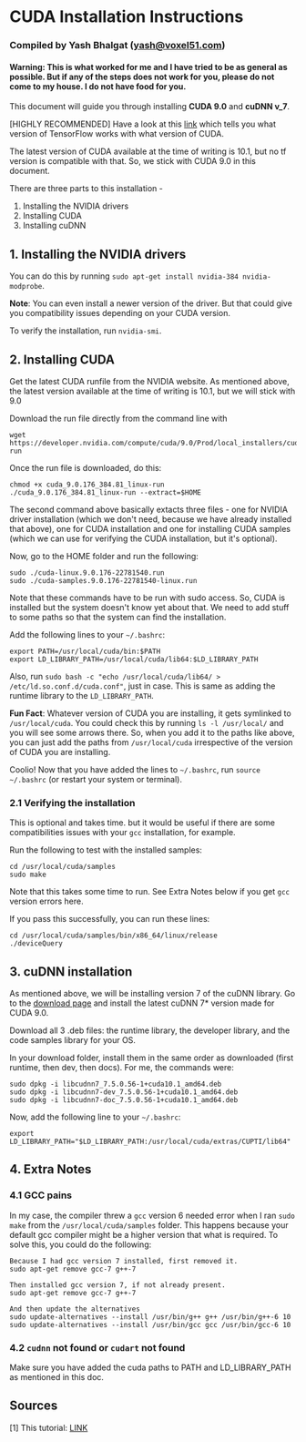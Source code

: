 # CUDA Installation Instructions
### Compiled by Yash Bhalgat (yash@voxel51.com)
#### Warning: This is what worked for me and I have tried to be as general as possible. But if any of the steps does not work for you, please do not come to my house. I do not have food for you.

This document will guide you through installing **CUDA 9.0** and **cuDNN v_7**.

[HIGHLY RECOMMENDED] Have a look at this [link](https://www.tensorflow.org/install/source#tested_source_configurations) which tells you
what version of TensorFlow works with what version of CUDA.

The latest version of CUDA available at the time of writing is 10.1, but no tf version is compatible with that.
So, we stick with CUDA 9.0 in this document.

There are three parts to this installation - 
1. Installing the NVIDIA drivers
2. Installing CUDA
3. Installing cuDNN

## 1. Installing the NVIDIA drivers
You can do this by running `sudo apt-get install nvidia-384 nvidia-modprobe`.

**Note**: You can even install a newer version of the driver.
But that could give you compatibility issues depending on your CUDA version.

To verify the installation, run `nvidia-smi`.

## 2. Installing CUDA
Get the latest CUDA runfile from the NVIDIA website. As mentioned above, the latest version available at
the time of writing is 10.1, but we will stick with 9.0

Download the run file directly from the command line with 
```
wget https://developer.nvidia.com/compute/cuda/9.0/Prod/local_installers/cuda_9.0.176_384.81_linux-run
```

Once the run file is downloaded, do this:
```
chmod +x cuda_9.0.176_384.81_linux-run
./cuda_9.0.176_384.81_linux-run --extract=$HOME
```
The second command above basically extacts three files - one for NVIDIA driver installation (which we don't need,
because we have already installed that above), one for CUDA installation and one for installing CUDA samples (which 
we can use for verifying the CUDA installation, but it's optional).

Now, go to the HOME folder and run the following:
```
sudo ./cuda-linux.9.0.176-22781540.run
sudo ./cuda-samples.9.0.176-22781540-linux.run
```
Note that these commands have to be run with sudo access. So, CUDA is installed but the system doesn't know yet
about that. We need to add stuff to some paths so that the system can find the installation.

Add the following lines to your `~/.bashrc`:
```
export PATH=/usr/local/cuda/bin:$PATH
export LD_LIBRARY_PATH=/usr/local/cuda/lib64:$LD_LIBRARY_PATH
```

Also, run `sudo bash -c "echo /usr/local/cuda/lib64/ > /etc/ld.so.conf.d/cuda.conf"`, just in case. This is same as adding 
the runtime library to the `LD_LIBRARY_PATH`.

**Fun Fact**: Whatever version of CUDA you are installing, it gets symlinked to `/usr/local/cuda`. You could check this by
running `ls -l /usr/local/` and you will see some arrows there. So, when you add it to the paths like above, you can just add
the paths from `/usr/local/cuda` irrespective of the version of CUDA you are installing.

Coolio! Now that you have added the lines to `~/.bashrc`, run `source ~/.bashrc` (or restart your system or terminal).

### 2.1 Verifying the installation
This is optional and takes time. but it would be useful if there are some compatibilities issues with your `gcc` 
installation, for example.

Run the following to test with the installed samples:
```
cd /usr/local/cuda/samples
sudo make
```
Note that this takes some time to run. See Extra Notes below if you get `gcc` version errors here.

If you pass this successfully, you can run these lines:
```
cd /usr/local/cuda/samples/bin/x86_64/linux/release
./deviceQuery
```

## 3. cuDNN installation
As mentioned above, we will be installing version 7 of the cuDNN library. Go to the [download page](https://developer.nvidia.com/rdp/cudnn-download)
and install the latest cuDNN 7* version made for CUDA 9.0.

Download all 3 .deb files: the runtime library, the developer library, and the code samples library for your OS.

In your download folder, install them in the same order as downloaded (first runtime, then dev, then docs). 
For me, the commands were:
```
sudo dpkg -i libcudnn7_7.5.0.56-1+cuda10.1_amd64.deb
sudo dpkg -i libcudnn7-dev_7.5.0.56-1+cuda10.1_amd64.deb
sudo dpkg -i libcudnn7-doc_7.5.0.56-1+cuda10.1_amd64.deb
```

Now, add the following line to your `~/.bashrc`:
```
export LD_LIBRARY_PATH="$LD_LIBRARY_PATH:/usr/local/cuda/extras/CUPTI/lib64"
```

## 4. Extra Notes
### 4.1 GCC pains
In my case, the compiler threw a `gcc` version 6 needed error when I ran `sudo make` from the `/usr/local/cuda/samples` folder.
This happens because your default gcc compiler might be a higher version that what is required. To solve this, you could do the
following:
```
Because I had gcc version 7 installed, first removed it.
sudo apt-get remove gcc-7 g++-7

Then installed gcc version 7, if not already present.
sudo apt-get remove gcc-7 g++-7

And then update the alternatives
sudo update-alternatives --install /usr/bin/g++ g++ /usr/bin/g++-6 10
sudo update-alternatives --install /usr/bin/gcc gcc /usr/bin/gcc-6 10
```

### 4.2 `cudnn` not found or `cudart` not found
Make sure you have added the cuda paths to PATH and LD_LIBRARY_PATH as mentioned in this doc.

## Sources
[1] This tutorial: [LINK](https://medium.com/@zhanwenchen/install-cuda-and-cudnn-for-tensorflow-gpu-on-ubuntu-79306e4ac04e)
